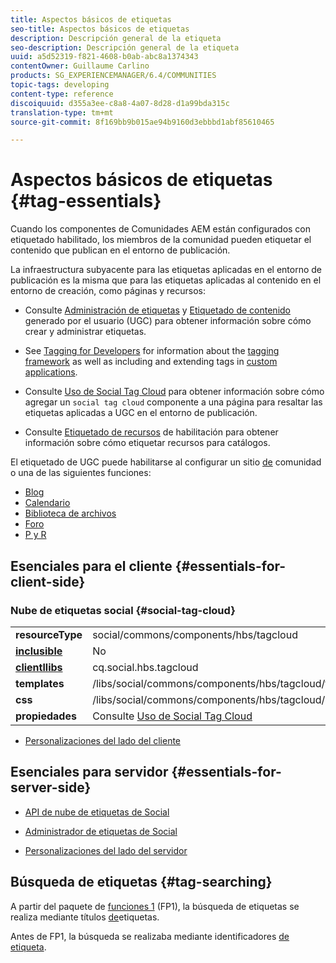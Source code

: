 ```yaml
---
title: Aspectos básicos de etiquetas
seo-title: Aspectos básicos de etiquetas
description: Descripción general de la etiqueta
seo-description: Descripción general de la etiqueta
uuid: a5d52319-f821-4608-b0ab-abc8a1374343
contentOwner: Guillaume Carlino
products: SG_EXPERIENCEMANAGER/6.4/COMMUNITIES
topic-tags: developing
content-type: reference
discoiquuid: d355a3ee-c8a8-4a07-8d28-d1a99bda315c
translation-type: tm+mt
source-git-commit: 8f169bb9b015ae94b9160d3ebbbd1abf85610465

---
```



# Aspectos básicos de etiquetas {#tag-essentials}

Cuando los componentes de Comunidades AEM están configurados con etiquetado habilitado, los miembros de la comunidad pueden etiquetar el contenido que publican en el entorno de publicación.

La infraestructura subyacente para las etiquetas aplicadas en el entorno de publicación es la misma que para las etiquetas aplicadas al contenido en el entorno de creación, como páginas y recursos:

* Consulte [Administración de etiquetas](../../help/sites-administering/tags.md) y [Etiquetado de contenido](tag-ugc.md) generado por el usuario (UGC) para obtener información sobre cómo crear y administrar etiquetas.

* See [Tagging for Developers](../../help/sites-developing/tags.md) for information about the [tagging framework](../../help/sites-developing/framework.md) as well as including and extending tags in [custom applications](../../help/sites-developing/building.md).

* Consulte [Uso de Social Tag Cloud](tagcloud.md) para obtener información sobre cómo agregar un `social tag cloud` componente a una página para resaltar las etiquetas aplicadas a UGC en el entorno de publicación.

* Consulte [Etiquetado de recursos](tag-resources.md) de habilitación para obtener información sobre cómo etiquetar recursos para catálogos.

El etiquetado de UGC puede habilitarse al configurar un sitio [de](sites-console.md#tagging) comunidad o una de las siguientes funciones:

* [Blog](blog-feature.md)
* [Calendario](calendar.md)
* [Biblioteca de archivos](file-library.md)
* [Foro](forum.md)
* [P y R](working-with-qna.md)

## Esenciales para el cliente {#essentials-for-client-side}

### Nube de etiquetas social {#social-tag-cloud}

<table> 
 <tbody>
  <tr>
   <td> <strong>resourceType</strong></td> 
   <td>social/commons/components/hbs/tagcloud</td> 
  </tr>
  <tr>
   <td> <a href="scf.md#add-or-include-a-communities-component"><strong>inclusible</strong></a></td> 
   <td>No</td> 
  </tr>
  <tr>
   <td> <a href="clientlibs.md"><strong>clientllibs</strong></a></td> 
   <td>cq.social.hbs.tagcloud</td> 
  </tr>
  <tr>
   <td> <strong>templates</strong></td> 
   <td> /libs/social/commons/components/hbs/tagcloud/tagcloud.hbs<br /> </td> 
  </tr>
  <tr>
   <td> <strong>css</strong></td> 
   <td> /libs/social/commons/components/hbs/tagcloud/clientlibs/tagcloud.css</td> 
  </tr>
  <tr>
   <td><strong>propiedades</strong></td> 
   <td>Consulte <a href="tagcloud.md">Uso de Social Tag Cloud</a></td> 
  </tr>
 </tbody>
</table>

* [Personalizaciones del lado del cliente](client-customize.md)

## Esenciales para servidor {#essentials-for-server-side}

* [API de nube de etiquetas de Social](https://helpx.adobe.com/experience-manager/6-4/sites/developing/using/reference-materials/javadoc/com/adobe/cq/social/commons/tagcloud/api/package-summary.html)

* [Administrador de etiquetas de Social](https://helpx.adobe.com/experience-manager/6-4/sites/developing/using/reference-materials/javadoc/com/adobe/cq/social/commons/tagging/package-summary.html)

* [Personalizaciones del lado del servidor](server-customize.md)

## Búsqueda de etiquetas {#tag-searching}

A partir del paquete de [funciones 1](deploy-communities.md#latestfeaturepack) (FP1), la búsqueda de etiquetas se realiza mediante títulos [de](../../help/sites-developing/framework.md#tag-characteristics)etiquetas.

Antes de FP1, la búsqueda se realizaba mediante identificadores [de etiqueta](../../help/sites-developing/framework.md#tagid).

